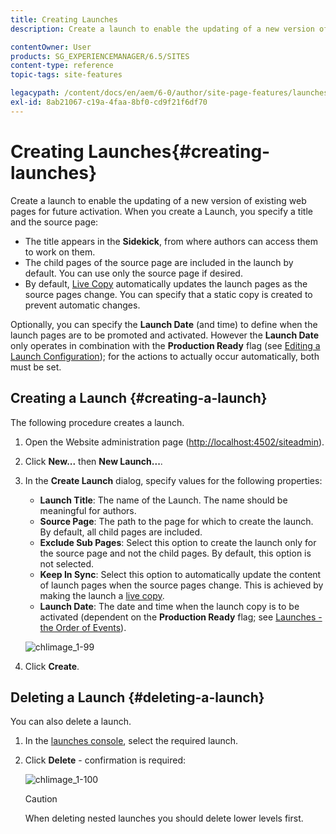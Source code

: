 ```yaml
---
title: Creating Launches
description: Create a launch to enable the updating of a new version of existing web pages for future activation. When you create a Launch, you specify a title and the source page.

contentOwner: User
products: SG_EXPERIENCEMANAGER/6.5/SITES
content-type: reference
topic-tags: site-features

legacypath: /content/docs/en/aem/6-0/author/site-page-features/launches
exl-id: 8ab21067-c19a-4faa-8bf0-cd9f21f6df70
---
```

# Creating Launches{#creating-launches}

Create a launch to enable the updating of a new version of existing web pages for future activation. When you create a Launch, you specify a title and the source page:

* The title appears in the **Sidekick**, from where authors can access them to work on them.
* The child pages of the source page are included in the launch by default. You can use only the source page if desired.
* By default, [Live Copy](/help/sites-administering/msm.md) automatically updates the launch pages as the source pages change. You can specify that a static copy is created to prevent automatic changes.

Optionally, you can specify the **Launch Date** (and time) to define when the launch pages are to be promoted and activated. However the **Launch Date** only operates in combination with the **Production Ready** flag (see [Editing a Launch Configuration](/help/sites-classic-ui-authoring/classic-launches-editing.md#editing-a-launch-configuration)); for the actions to actually occur automatically, both must be set.

## Creating a Launch {#creating-a-launch}

The following procedure creates a launch.

1. Open the Website administration page ([http://localhost:4502/siteadmin](http://localhost:4502/siteadmin)).
1. Click **New...** then **New Launch...**.
1. In the **Create Launch** dialog, specify values for the following properties:

    * **Launch Title**: The name of the Launch. The name should be meaningful for authors.
    * **Source Page**: The path to the page for which to create the launch. By default, all child pages are included.
    * **Exclude Sub Pages**: Select this option to create the launch only for the source page and not the child pages. By default, this option is not selected.
    * **Keep In Sync**: Select this option to automatically update the content of launch pages when the source pages change. This is achieved by making the launch a [live copy](/help/sites-administering/msm.md).
    * **Launch Date**: The date and time when the launch copy is to be activated (dependent on the **Production Ready** flag; see [Launches - the Order of Events](/help/sites-authoring/launches.md#launches-the-order-of-events)).

   ![chlimage_1-99](assets/chlimage_1-99a.png)

1. Click **Create**.

## Deleting a Launch {#deleting-a-launch}

You can also delete a launch.

1. In the [launches console](/help/sites-classic-ui-authoring/classic-launches.md), select the required launch.
1. Click **Delete** - confirmation is required:

   ![chlimage_1-100](assets/chlimage_1-100a.png)

   >[!CAUTION]
   >
   >When deleting nested launches you should delete lower levels first.
